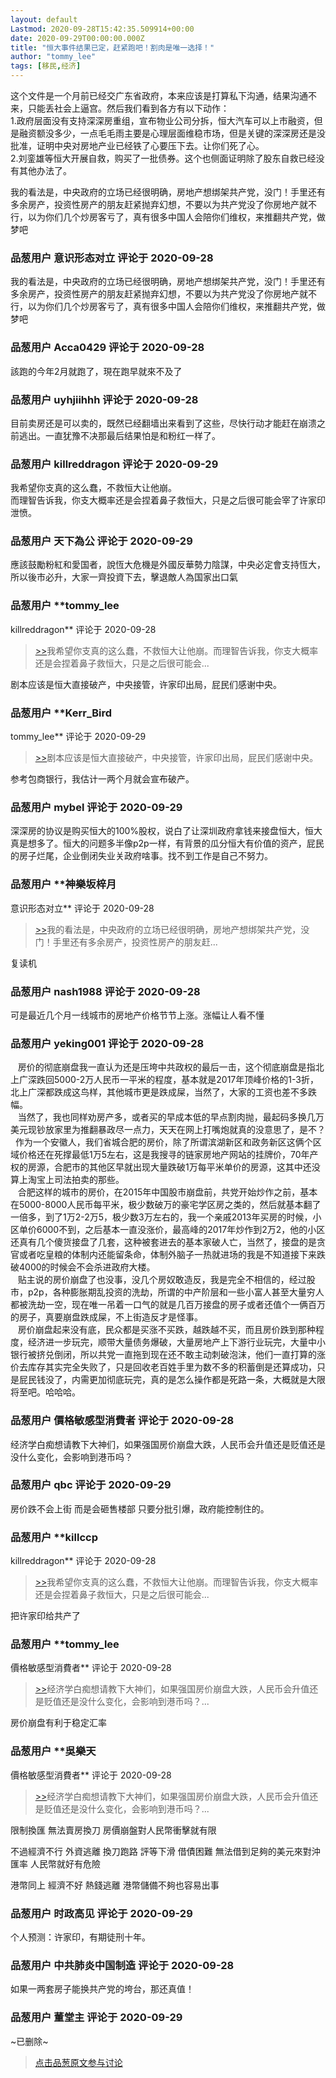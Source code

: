 ```yaml
---
layout: default
Lastmod: 2020-09-28T15:42:35.509914+00:00
date: 2020-09-29T00:00:00.000Z
title: "恒大事件结果已定，赶紧跑吧！割肉是唯一选择！"
author: "tommy_lee"
tags: [移民,经济]
---
```


这个文件是一个月前已经交广东省政府，本来应该是打算私下沟通，结果沟通不来，只能丢社会上逼宫。然后我们看到各方有以下动作：  
1.政府层面没有支持深深房重组，宣布物业公司分拆，恒大汽车可以上市融资，但是融资额没多少，一点毛毛雨主要是心理层面维稳市场，但是关键的深深房还是没批准，证明中央对房地产业已经铁了心要压下去。让你们死了心。  
2.刘銮雄等恒大开展自救，购买了一批债券。这个也侧面证明除了股东自救已经没有其他办法了。  
  
我的看法是，中央政府的立场已经很明确，房地产想绑架共产党，没门！手里还有多余房产，投资性房产的朋友赶紧抛弃幻想，不要以为共产党没了你房地产就不行，以为你们几个炒房客亏了，真有很多中国人会陪你们维权，来推翻共产党，做梦吧

            
### 品葱用户 **意识形态对立** 评论于 2020-09-28
        
我的看法是，中央政府的立场已经很明确，房地产想绑架共产党，没门！手里还有多余房产，投资性房产的朋友赶紧抛弃幻想，不要以为共产党没了你房地产就不行，以为你们几个炒房客亏了，真有很多中国人会陪你们维权，来推翻共产党，做梦吧
        


            
### 品葱用户 **Acca0429** 评论于 2020-09-28
        
該跑的今年2月就跑了，現在跑早就來不及了
        


            
### 品葱用户 **uyhjiihhh** 评论于 2020-09-28
        
目前卖房还是可以卖的，既然已经翻墙出来看到了这些，尽快行动才能赶在崩溃之前逃出。一直犹豫不决那最后结果怕是和粉红一样了。
        


            
### 品葱用户 **killreddragon** 评论于 2020-09-29
        
我希望你支真的这么蠢，不救恒大让他崩。  
而理智告诉我，你支大概率还是会捏着鼻子救恒大，只是之后很可能会宰了许家印泄愤。
        


            
### 品葱用户 **天下為公** 评论于 2020-09-29
        
應該鼓勵粉紅和愛国者，說恆大危機是外國反華勢力陰謀，中央必定會支持恆大，所以後市必升，大家一齊投資下去，擊退敵人為国家出口氣
        


            
### 品葱用户 **tommy_lee 
killreddragon** 评论于 2020-09-28
        
> [\>>]( "/article/item_id-505380#")我希望你支真的这么蠢，不救恒大让他崩。而理智告诉我，你支大概率还是会捏着鼻子救恒大，只是之后很可能会...

  
剧本应该是恒大直接破产，中央接管，许家印出局，屁民们感谢中央。
        


            
### 品葱用户 **Kerr_Bird 
tommy_lee** 评论于 2020-09-29
        
> [\>>]( "/article/item_id-505417#")剧本应该是恒大直接破产，中央接管，许家印出局，屁民们感谢中央。

  
  
参考包商银行，我估计一两个月就会宣布破产。
        


            
### 品葱用户 **mybel** 评论于 2020-09-29
        
深深房的协议是购买恒大的100%股权，说白了让深圳政府拿钱来接盘恒大，恒大真是想多了。恒大的问题多半像p2p一样，有背景的瓜分恒大有价值的资产，屁民的房子烂尾，企业倒闭失业关政府啥事。找不到工作是自己不努力。
        


            
### 品葱用户 **神樂坂梓月 
意识形态对立** 评论于 2020-09-28
        
> [\>>]( "/article/item_id-505351#")我的看法是，中央政府的立场已经很明确，房地产想绑架共产党，没门！手里还有多余房产，投资性房产的朋友赶...

  
  
复读机
        


            
### 品葱用户 **nash1988** 评论于 2020-09-28
        
可是最近几个月一线城市的房地产价格节节上涨。涨幅让人看不懂
        


            
### 品葱用户 **yeking001** 评论于 2020-09-28
        
   房价的彻底崩盘我一直认为还是压垮中共政权的最后一击，这个彻底崩盘是指北上广深跌回5000-2万人民币一平米的程度，基本就是2017年顶峰价格的1-3折，北上广深都跌成这鸟样，其他城市更是跌成屎，当然了，大家的工资也差不多跌幅。  
   当然了，我也同样劝房产多，或者买的早成本低的早点割肉抛，最起码多换几万美元现钞放家里为推翻暴政尽一点力，天天在网上打嘴炮就真的没意思了，是不？  
  作为一个安徽人，我们省城合肥的房价，除了所谓滨湖新区和政务新区这俩个区域价格还在死撑最低1万5左右，这是我搜寻的链家房地产网站的挂牌价，70年产权的房源，合肥市的其他区早就出现大量跌破1万每平米单价的房源，这其中还没算上淘宝上司法拍卖的那些。  
   合肥这样的城市的房价，在2015年中国股市崩盘前，共党开始炒作之前，基本在5000-8000人民币每平米，极少数破万的豪宅学区房之类的，然后就基本翻了一倍多，到了1万2-2万5，极少数3万左右的，我一个亲戚2013年买房的时候，小区单价6000不到，之后基本一直没涨价，最高峰的2017年炒作到2万2，他的小区还真有几个傻货接盘了几套，这种被套进去的基本家破人亡，当然了，接盘的是贪官或者吃皇粮的体制内还能留条命，体制外脑子一热就进场的我是不知道接下来跌破4000的时候会不会杀进政府大楼。  
   贴主说的房价崩盘了也没事，没几个房奴敢造反，我是完全不相信的，经过股市，p2p，各种膨胀期乱投资的洗劫，所谓的中产阶层和一些小富人甚至大量穷人都被洗劫一空，现在唯一吊着一口气的就是几百万接盘的房子或者还值个一俩百万的房子，真要崩盘跌成屎，不上街造反才是怪事。  
   房价崩盘起来没有底，民众都是买涨不买跌，越跌越不买，而且房价跌到那种程度，经济进一步玩完，顺带大量债务爆破，大量房地产上下游行业玩完，大量中小银行被挤兑倒闭，所以共党一直拖到现在还不敢主动刺破泡沫，他们一直打算的涨价去库存其实完全失败了，只是回收老百姓手里为数不多的积蓄倒是还算成功，只是屁民钱没了，内需更加彻底玩完，真的是怎么操作都是死路一条，大概就是大限将至吧。哈哈哈。
        


            
### 品葱用户 **價格敏感型消費者** 评论于 2020-09-28
        
经济学白痴想请教下大神们，如果强国房价崩盘大跌，人民币会升值还是贬值还是没什么变化，会影响到港币吗？
        


            
### 品葱用户 **qbc** 评论于 2020-09-29
        
房价跌不会上街 而是会砸售楼部 只要分批引爆，政府能控制住的。
        


            
### 品葱用户 **killccp 
killreddragon** 评论于 2020-09-28
        
> [\>>]( "/article/item_id-505380#")我希望你支真的这么蠢，不救恒大让他崩。而理智告诉我，你支大概率还是会捏着鼻子救恒大，只是之后很可能会...

  
  
把许家印给共产了
        


            
### 品葱用户 **tommy_lee 
價格敏感型消費者** 评论于 2020-09-28
        
> [\>>]( "/article/item_id-505505#")经济学白痴想请教下大神们，如果强国房价崩盘大跌，人民币会升值还是贬值还是没什么变化，会影响到港币吗？...

  
房价崩盘有利于稳定汇率
        


            
### 品葱用户 **吳樂天 
價格敏感型消費者** 评论于 2020-09-28
        
> [\>>]( "/article/item_id-505505#")经济学白痴想请教下大神们，如果强国房价崩盘大跌，人民币会升值还是贬值还是没什么变化，会影响到港币吗？...

  
  
限制換匯 無法賣房換刀 房價崩盤對人民幣衝擊就有限  
  
不過經濟不行 外資逃離 換刀跑路 評等下滑 借債困難 無法借到足夠的美元來對沖匯率 人民幣就好有危險  
  
港幣同上 經濟不好 熱錢逃離 港幣儲備不夠也容易出事
        


            
### 品葱用户 **时政高见** 评论于 2020-09-29
        
个人预测：许家印，有期徒刑十年。
        


            
### 品葱用户 **中共肺炎中国制造** 评论于 2020-09-28
        
如果一两套房子能换共产党的垮台，那还真值！
        


            
### 品葱用户 **董堂主** 评论于 2020-09-29
        
~已删除~
        






> [点击品葱原文参与讨论](https://pincong.rocks/article/24541)

